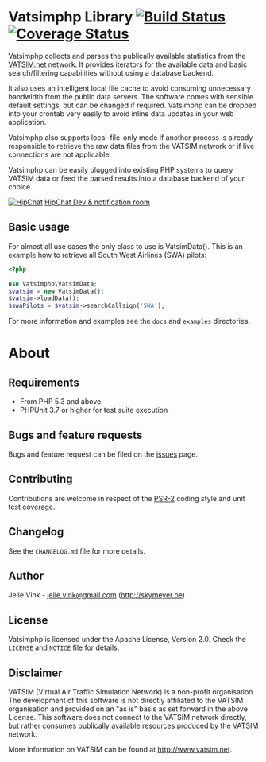 Vatsimphp Library
[![Build Status](https://travis-ci.org/skymeyer/Vatsimphp.png)](https://travis-ci.org/skymeyer/Vatsimphp)
[![Coverage Status](https://coveralls.io/repos/skymeyer/Vatsimphp/badge.png?branch=master)](https://coveralls.io/r/skymeyer/Vatsimphp?branch=master)
=================

Vatsimphp collects and parses the publically available statistics
from the [VATSIM.net](http://www.vatsim.net) network. It provides
iterators for the available data and basic search/filtering
capabilities without using a database backend.

It also uses an intelligent local file cache to avoid consuming
unnecessary bandwidth from the public data servers. The software
comes with sensible default settings, but can be changed if
required. Vatsimphp can be dropped into your crontab very easily
to avoid inline data updates in your web application.

Vatsimphp also supports local-file-only mode if another process
is already responsible to retrieve the raw data files from the
VATSIM network or if live connections are not applicable.

Vatsimphp can be easily plugged into existing PHP systems to
query VATSIM data or feed the parsed results into a database
backend of your choice.

[![HipChat](https://fbcdn-profile-a.akamaihd.net/hprofile-ak-ash4/211042_170554734635_3177812_q.jpg)](https://www.hipchat.com/gcbN8D1yF)
[HipChat Dev & notification room](https://www.hipchat.com/gcbN8D1yF)

Basic usage
-----------

For almost all use cases the only class to use is VatsimData().
This is an example how to retrieve all South West Airlines (SWA) pilots:

```php
<?php

use Vatsimphp\VatsimData;
$vatsim = new VatsimData();
$vatsim->loadData();
$swaPilots = $vatsim->searchCallsign('SWA');
```

For more information and examples see the `docs` and `examples` directories.

About
=====

Requirements
------------

- From PHP 5.3 and above
- PHPUnit 3.7 or higher for test suite execution

Bugs and feature requests
-------------------------

Bugs and feature request can be filed on the [issues](https://github.com/skymeyer/Vatsimphp/issues) page.

Contributing
------------

Contributions are welcome in respect of the [PSR-2](https://github.com/php-fig/fig-standards/blob/master/accepted/PSR-2-coding-style-guide.md)
coding style and unit test coverage.

Changelog
---------

See the `CHANGELOG.md` file for more details.

Author
------

Jelle Vink - <jelle.vink@gmail.com> (<http://skymeyer.be>)

License
-------

Vatsimphp is licensed under the Apache License, Version 2.0. Check the `LICENSE` and `NOTICE` file for details.

Disclaimer
----------

VATSIM (Virtual Air Traffic Simulation Network) is a non-profit organisation.
The development of this software is not directly affiliated to the VATSIM
organisation and provided on an "as is" basis as set forward in the above License.
This software does not connect to the VATSIM network directly, but rather consumes
publically available resources produced by the VATSIM network.

More information on VATSIM can be found at <http://www.vatsim.net>.
